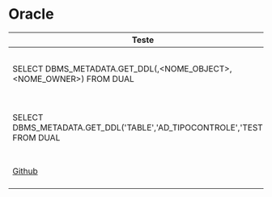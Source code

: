 # Oracle

| Teste            | Teste                  |
| ---------------- | ---------------------- |
| SELECT DBMS_METADATA.GET_DDL(<TIPO>,<NOME_OBJECT>,<NOME_OWNER>) FROM DUAL | Ver create table de uma tabela |
| SELECT DBMS_METADATA.GET_DDL('TABLE','AD_TIPOCONTROLE','TESTE') FROM DUAL | Ver create table de uma tabela |
| [Github](github) | Utilidades para github |